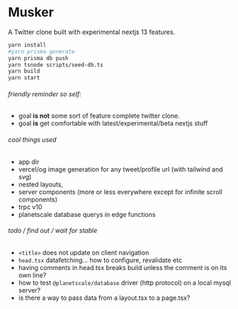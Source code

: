 # Musker

A Twitter clone built with experimental nextjs 13 features.

```sh
yarn install
#yarn prisma generate
yarn prisma db push
yarn tsnode scripts/seed-db.ts
yarn build
yarn start
```

###### friendly reminder so self:

- goal **is not** some sort of feature complete twitter clone.
- goal **is** get comfortable with latest/experimental/beta nextjs stuff

###### cool things used

- app dir
- vercel/og image generation for any tweet/profile url (with tailwind and svg)
- nested layouts,
- server components (more or less everywhere except for infinite scroll components)
- trpc v10
- planetscale database querys in edge functions

###### todo / find out / wait for stable

- `<title>` does not update on client navigation
- `head.tsx` datafetching... how to configure, revalidate etc
- having comments in head.tsx breaks build unless the comment is on its own line?
- how to test `@planetscale/database` driver (http protocol) on a local mysql server?
- is there a way to pass data from a layout.tsx to a page.tsx?
